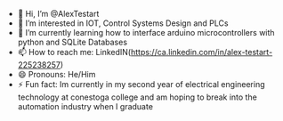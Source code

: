 - 👋 Hi, I’m @AlexTestart
- 👀 I’m interested in IOT, Control Systems Design and PLCs
- 🌱 I’m currently learning how to interface arduino microcontrollers with python and SQLite Databases  
- 📫 How to reach me: LinkedIN(https://ca.linkedin.com/in/alex-testart-225238257) 
- 😄 Pronouns: He/Him
- ⚡ Fun fact: Im currently in my second year of electrical engineering technology at conestoga college and am hoping to break into the automation industry when I graduate

<!---
AlexTestart/AlexTestart is a ✨ special ✨ repository because its `README.md` (this file) appears on your GitHub profile.
You can click the Preview link to take a look at your changes.
--->
